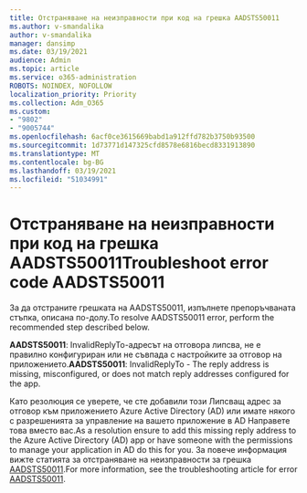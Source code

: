 ```yaml
---
title: Отстраняване на неизправности при код на грешка AADSTS50011
ms.author: v-smandalika
author: v-smandalika
manager: dansimp
ms.date: 03/19/2021
audience: Admin
ms.topic: article
ms.service: o365-administration
ROBOTS: NOINDEX, NOFOLLOW
localization_priority: Priority
ms.collection: Adm_O365
ms.custom:
- "9802"
- "9005744"
ms.openlocfilehash: 6acf0ce3615669babd1a912ffd782b3750b93500
ms.sourcegitcommit: 1d73771d147325cfd8578e6816becd8331913890
ms.translationtype: MT
ms.contentlocale: bg-BG
ms.lasthandoff: 03/19/2021
ms.locfileid: "51034991"
---
```

# <a name="troubleshoot-error-code-aadsts50011"></a><span data-ttu-id="2defb-102">Отстраняване на неизправности при код на грешка AADSTS50011</span><span class="sxs-lookup"><span data-stu-id="2defb-102">Troubleshoot error code AADSTS50011</span></span>

<span data-ttu-id="2defb-103">За да отстраните грешката на AADSTS50011, изпълнете препоръчваната стъпка, описана по-долу.</span><span class="sxs-lookup"><span data-stu-id="2defb-103">To resolve AADSTS50011 error, perform the recommended step described below.</span></span>

<span data-ttu-id="2defb-104">**AADSTS50011**: InvalidReplyTo-адресът на отговора липсва, не е правилно конфигуриран или не съвпада с настройките за отговор на приложението.</span><span class="sxs-lookup"><span data-stu-id="2defb-104">**AADSTS50011**: InvalidReplyTo - The reply address is missing, misconfigured, or does not match reply addresses configured for the app.</span></span>

<span data-ttu-id="2defb-105">Като резолюция се уверете, че сте добавили този Липсващ адрес за отговор към приложението Azure Active Directory (AD) или имате някого с разрешенията за управление на вашето приложение в AD Направете това вместо вас.</span><span class="sxs-lookup"><span data-stu-id="2defb-105">As a resolution ensure to add this missing reply address to the Azure Active Directory (AD) app or have someone with the permissions to manage your application in AD do this for you.</span></span> <span data-ttu-id="2defb-106">За повече информация вижте статията за отстраняване на неизправности за грешка [AADSTS50011](https://docs.microsoft.com/troubleshoot/azure/active-directory/error-code-aadsts50011-reply-url-mismatch).</span><span class="sxs-lookup"><span data-stu-id="2defb-106">For more information, see the troubleshooting article for error [AADSTS50011](https://docs.microsoft.com/troubleshoot/azure/active-directory/error-code-aadsts50011-reply-url-mismatch).</span></span>